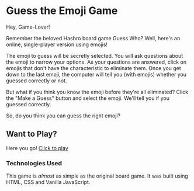 # Guess the Emoji Game

Hey, Game-Lover! 

Remember the beloved Hasbro board game Guess Who? Well, here's an online, single-player version using emojis!

The emoji to guess will be secretly selected. You will ask questions about the emoji to narrow your options. As your questions are answered, click on emojis that don't have the characteristic to eliminate them. Once you get down to the last emoji, the computer will tell you (with emojis) whether you guessed correctly or not.

But what if you think you know the emoji before they're all eliminated? Click the "Make a Guess" button and select the emoji. We'll tell you if you guessed correctly.

So, do you think you can guess the right emoji?

## Want to Play?

Here you go! [Click to play](https://katmorris8.github.io/guess-the-emoji/)

### Technologies Used

This game is *almost* as simple as the original board game. It was built using HTML, CSS and Vanilla JavaScript.